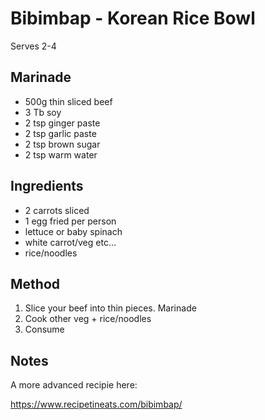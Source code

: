# Bibimbap - Korean Rice Bowl

Serves 2-4

## Marinade
* 500g thin sliced beef
* 3 Tb soy
* 2 tsp ginger paste
* 2 tsp garlic paste
* 2 tsp brown sugar
* 2 tsp warm water

## Ingredients

* 2 carrots sliced
* 1 egg fried per person
* lettuce or baby spinach
* white carrot/veg etc...
* rice/noodles


## Method

1. Slice your beef into thin pieces. Marinade
2. Cook other veg + rice/noodles
3. Consume


## Notes

A more advanced recipie here:

https://www.recipetineats.com/bibimbap/